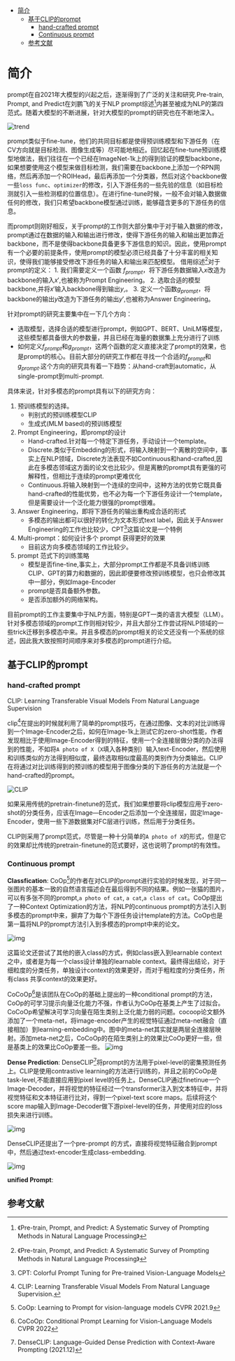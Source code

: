 - [简介](#简介)
  - [基于CLIP的prompt](#基于clip的prompt)
    - [hand-crafted prompt](#hand-crafted-prompt)
    - [Continuous prompt](#continuous-prompt)
  - [参考文献](#参考文献)

# 简介

prompt在自2021年大模型的兴起之后，逐渐得到了广泛的关注和研究.Pre-train, Prompt, and Predict在刘鹏飞的关于NLP prompt综述[^1]内甚至被成为NLP的第四范式。随着大模型的不断进展，针对大模型的prompt的研究也在不断地深入。

![trend](https://img2023.cnblogs.com/blog/3183309/202309/3183309-20230920114114973-2047020025.png)

prompt类似于fine-tune，他们的共同目标都是使得预训练模型和下游任务（在CV方向就是目标检测、图像生成等）尽可能地相近。回忆起在fine-tune预训练模型地做法，我们往往在一个已经在ImageNet-1k上的得到验证的模型backbone，如果想要使用这个模型来做目标检测，我们需要在backbone上添加一个RPN网络，然后再添加一个ROIHead，最后再添加一个分类器，然后对这个backbone做一些`loss func`、`optimizer`的修改，引入下游任务的一些先验的信息（如目标检测就引入一些检测框的位置信息）。在进行fine-tune时候，一般不会对输入数据做任何的修改，我们只希望backbone模型通过训练，能够蕴含更多的下游任务的信息。

而prompt则刚好相反，关于prompt的工作则大部分集中于对于输入数据的修改，prompt通过在数据的输入和输出进行修改，使得下游任务的输入和输出更加靠近backbone，而不是使得backbone具备更多下游信息的知识。因此，使用prompt有一个必要的前提条件，使用prompt的模型必须已经具备了十分丰富的相关知识，使得我们能够接受修改下游任务的输入和输出来匹配模型。
借用综述[^1]对于prompt的定义：
    1. 我们需要定义一个函数 $f_{prompt}$，将下游任务数据输入$x$改造为backbone的输入$x'$,也被称为Prompt Engineering。
    2. 选取合适的模型backbone,并将$x'$输入backbone得到输出$y$,。
    3. 定义一个函数$g_{prompt}$，将backbone的输出$y$改造为下游任务的输出$y'$,也被称为Answer Engineering。
   
针对prompt的研究主要集中在一下几个方向：
- 选取模型，选择合适的模型进行prompt，例如GPT、BERT、UniLM等模型，这些模型都具备很大的参数量，并且已经在海量的数据集上充分进行了训练
- 如何定义$f_{prompt}$和$g_{prompt}$，这两个函数的定义直接决定了prompt的效果，也是prompt的核心。目前大部分的研究工作都在寻找一个合适的$f_{prompt}$和$g_{prompt}$.这个方向的研究具有着一下趋势：从hand-craft到automatic，从single-prompt到multi-prompt.

具体来说，针对多模态的prompt具有以下的研究方向：
1. 预训练模型的选择。
     - 判别式的预训练模型CLIP
     - 生成式(MLM based)的预训练模型
2. Prompt Engineering，即prompt的设计
    - Hand-crafted.针对每一个特定下游任务，手动设计一个template。
    - Discrete.类似于Embedding的形式，将输入映射到一个离散的空间中，事实上在NLP领域，Discrete方法表现不如Continuous和hand-crafted,因此在多模态领域这方面的论文也比较少。但是离散的prompt具有更强的可解释性，但相比于连续的prompt更难优化
    - Continuous.将输入映射到一个连续的空间中，这种方法的优势它既具备hand-crafted的性能优势，也不必为每一个下游任务设计一个template，但是需要设计一个泛化能力很强的prompt很难。
3. Answer Engineering，即将下游任务的输出重构成合适的形式
    - 多模态的输出都可以很好的转化为文本形式text label，因此关于Answer Engineering的工作也比较少，CPT[^2]这篇论文是一个特例
4. Multi-prompt：如何设计多个 prompt 获得更好的效果
    - 目前这方向多模态领域的工作比较少。
5. prompt 范式下的训练策略
    - 模型是否fine-tine,事实上，大部分prompt工作都是不具备训练训练CLIP、GPT的算力和数据的，因此即便要修改预训练模型，也只会修改其中一部分，例如Image-Encoder
    - prompt是否具备额外参数。
    - 是否添加额外的网络架构。


目前prompt的工作主要集中于NLP方面，特别是GPT一类的语言大模型（LLM）。针对多模态领域的prompt工作则相对较少，并且大部分工作尝试将NLP领域的一些trick迁移到多模态中来。并且多模态的prompt相关的论文还没有一个系统的综述，因此我大致按照时间顺序来对多模态的prompt进行介绍。

## 基于CLIP的prompt

### hand-crafted prompt
CLIP: Learning Transferable Visual Models From Natural Language Supervision

clip[^3]在提出的时候就利用了简单的prompt技巧，在通过图像、文本的对比训练得到一个Image-Encoder之后，如何在Image-1k上测试它的zero-shot性能，作者发现相比于使用Image-Encoder得到的特征，使用一个全连接层做分类的办法得到的性能，不如将`A photo of X`（`X`填入各种类别）输入text-Encoder，然后使用和训练类似的方法得到相似度，最终选取相似度最高的类别作为分类输出。CLIP在将通过对比训练得到的预训练的模型用于图像分类的下游任务的方法就是一个hand-crafted的prompt。

![CLIP](https://img2023.cnblogs.com/blog/3183309/202309/3183309-20230919131922461-103141737.png)

如果采用传统的pretrain-finetune的范式，我们如果想要将clip模型应用于zero-shot的分类任务，应该在Image—Encoder之后添加一个全连接层，固定Image-Encoder，使用一些下游数据集对FC层进行训练，然后用于分类任务。

CLIP则采用了prompt范式，尽管是一种十分简单的`A photo of X`的形式，但是它的效果却比传统的pretrain-finetune的范式要好，这也说明了prompt的有效性。


### Continuous prompt

**Classfication**: CoOp[^4]的作者在对CLIP的prompt进行实验的时候发现，对于同一张图片的基本一致的自然语言描述会在最后得到不同的结果。例如一张猫的图片，可以有多张不同的prompt,`a photo of cat`, `a cat`,`a class of cat`。CoOp提出了一种Context Optimization的方法，将NLP的continuous prompt的方法引入到多模态的prompt中来，摒弃了为每个下游任务设计template的方法。CoOp也是第一篇将NLP的prompt方法引入到多模态的prompt中来的论文。

![img](https://img2023.cnblogs.com/blog/3183309/202309/3183309-20230920125639002-1721757103.png)

这篇论文还尝试了其他的嵌入class的方式，例如class嵌入到learnable context之中，或者是为每一个class设计单独的learnable context。最终得出结论，对于细粒度的分类任务，单独设计context的效果更好，而对于粗粒度的分类任务，所有class 共享context的效果更好。

CoCoOp[^6]是该团队在CoOp的基础上提出的一种conditional prompt的方法，CoOp的可学习提示向量泛化能力不强，作者认为CoOp在基类上产生了过拟合。CoCoOp希望解决可学习向量在陌生类别上泛化能力弱的问题。cocoop论文额外添加了一个meta-net，将image-encoder产生的视觉特征通过meta-net融合（直接相加）到learning-embedding中。图中的meta-net其实就是两层全连接层映射。添加meta-net之后，CoCoOp的在陌生类别上的效果比CoOp更好一些，但是基类上的效果比CoOp要差一些。
![img](https://img2023.cnblogs.com/blog/3183309/202309/3183309-20230920162215580-2093714986.png)

**Dense Prediction**: DenseCLIP[^5]将prompt的方法用于pixel-level的密集预测任务上。CLIP是使用contrastive learning的方法进行训练的，并且之前的CoOp是task-level,不能直接应用到pixel level的任务上。DenseCLIP通过finetinue一个Image-Decoder，并将视觉的特征经过一个transformer注入到文本特征中，并将视觉特征和文本特征进行比对，得到一个pixel-text score maps。后续将这个score map输入到Image-Decoder做下游pixel-level的任务，并使用对应的loss损失来进行训练。

![img](https://img2023.cnblogs.com/blog/3183309/202309/3183309-20230920150417845-1803285538.png)

DenseCLIP还提出了一个pre-prompt 的方式，直接将视觉特征融合到prompt中，然后通过text-encoder生成class-embedding.

![img](https://img2023.cnblogs.com/blog/3183309/202309/3183309-20230920151111810-2009146346.png)


**unified Prompt**:




## 参考文献

[^1]:《Pre-train, Prompt, and Predict: A Systematic Survey of Prompting Methods in Natural Language Processing》

[^2]:CPT: Colorful Prompt Tuning for Pre-trained Vision-Language Models

[^3]:CLIP: Learning Transferable Visual Models From Natural Language Supervision.

[^4]:CoOp: Learning to Prompt for vision-language models CVPR 2021.9

[^5]:DenseCLIP: Language-Guided Dense Prediction with Context-Aware Prompting (2021.12)
[^6]:CoCoOp: Conditional Prompt Learning for Vision-Language Models CVPR 2022
